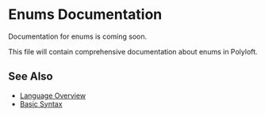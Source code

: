 # Enums Documentation

Documentation for enums is coming soon.

This file will contain comprehensive documentation about enums in Polyloft.

## See Also

- [Language Overview](overview.md)
- [Basic Syntax](syntax.md)
